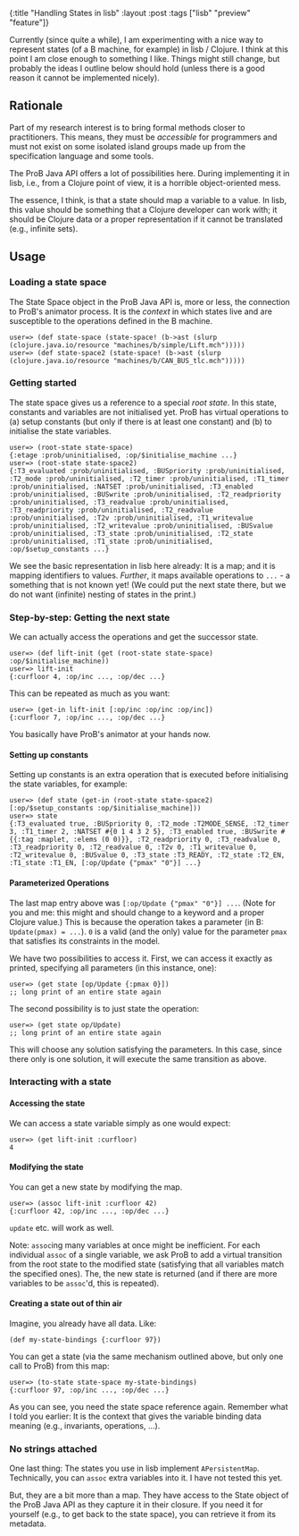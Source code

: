 {:title "Handling States in lisb"
 :layout :post
 :tags  ["lisb" "preview" "feature"]}

Currently (since quite a while), I am experimenting with a nice way to represent
states (of a B machine, for example) in lisb / Clojure.
I think at this point I am close enough to something I like.
Things might still change, but probably the ideas I outline below should hold
(unless there is a good reason it cannot be implemented nicely).

## Rationale

Part of my research interest is to bring formal methods closer to practitioners.
This means, they must be *accessible* for programmers and must not exist on some 
isolated island groups made up from the specification language and some tools.

The ProB Java API offers a lot of possibilities here.
During implementing it in lisb, i.e., from a Clojure point of view,
it is a horrible object-oriented mess.

The essence, I think, is that a state should map a variable to a value.
In lisb, this value should be something that a Clojure developer can work with;
it should be Clojure data or a proper representation if it cannot be translated
(e.g., infinite sets).

## Usage

### Loading a state space

The State Space object in the ProB Java API is, more or less,
the connection to ProB's animator process.
It is the *context* in which states live
and are susceptible to the operations defined in the B machine.

```
user=> (def state-space (state-space! (b->ast (slurp (clojure.java.io/resource "machines/b/simple/Lift.mch")))))
user=> (def state-space2 (state-space! (b->ast (slurp (clojure.java.io/resource "machines/b/CAN_BUS_tlc.mch")))))
```

### Getting started

The state space gives us a reference to a special *root state*.
In this state, constants and variables are not initialised yet.
ProB has virtual operations to (a) setup constants (but only if there is at least one constant) 
and (b) to initialise the state variables.

```
user=> (root-state state-space)
{:etage :prob/uninitialised, :op/$initialise_machine ...}
user=> (root-state state-space2)
{:T3_evaluated :prob/uninitialised, :BUSpriority :prob/uninitialised, :T2_mode :prob/uninitialised, :T2_timer :prob/uninitialised, :T1_timer :prob/uninitialised, :NATSET :prob/uninitialised, :T3_enabled :prob/uninitialised, :BUSwrite :prob/uninitialised, :T2_readpriority :prob/uninitialised, :T3_readvalue :prob/uninitialised, :T3_readpriority :prob/uninitialised, :T2_readvalue :prob/uninitialised, :T2v :prob/uninitialised, :T1_writevalue :prob/uninitialised, :T2_writevalue :prob/uninitialised, :BUSvalue :prob/uninitialised, :T3_state :prob/uninitialised, :T2_state :prob/uninitialised, :T1_state :prob/uninitialised, :op/$setup_constants ...}
```


We see the basic representation in lisb here already:
It is a map; and it is mapping identifiers to values.
*Further*, it maps available operations to `...` - a something that is not known yet!
(We could put the next state there, but we do not want (infinite) nesting of states in the print.)

### Step-by-step: Getting the next state

We can actually access the operations and get the successor state.

```
user=> (def lift-init (get (root-state state-space) :op/$initialise_machine))
user=> lift-init
{:curfloor 4, :op/inc ..., :op/dec ...}
```

This can be repeated as much as you want:

```
user=> (get-in lift-init [:op/inc :op/inc :op/inc])
{:curfloor 7, :op/inc ..., :op/dec ...}
```

You basically have ProB's animator at your hands now.

#### Setting up constants
Setting up constants is an extra operation that is executed before initialising the state variables, for example:

```
user=> (def state (get-in (root-state state-space2) [:op/$setup_constants :op/$initialise_machine]))
user=> state
{:T3_evaluated true, :BUSpriority 0, :T2_mode :T2MODE_SENSE, :T2_timer 3, :T1_timer 2, :NATSET #{0 1 4 3 2 5}, :T3_enabled true, :BUSwrite #{{:tag :maplet, :elems (0 0)}}, :T2_readpriority 0, :T3_readvalue 0, :T3_readpriority 0, :T2_readvalue 0, :T2v 0, :T1_writevalue 0, :T2_writevalue 0, :BUSvalue 0, :T3_state :T3_READY, :T2_state :T2_EN, :T1_state :T1_EN, [:op/Update {"pmax" "0"}] ...}
```

#### Parameterized Operations

The last map entry above was `[:op/Update {"pmax" "0"}] ...`.
(Note for you and me: this might and should change to a keyword and a proper Clojure value.)
This is because the operation takes a parameter (in B: `Update(pmax) = ...`).
`0` is a valid (and the only) value for the parameter `pmax` that satisfies its constraints in the model.

We have two possibilities to access it.
First, we can access it exactly as printed, specifying all parameters (in this instance, one):

```
user=> (get state [op/Update {:pmax 0}])
;; long print of an entire state again
```

The second possibility is to just state the operation:


```
user=> (get state op/Update)
;; long print of an entire state again
```

This will choose any solution satisfying the parameters.
In this case, since there only is one solution, it will execute the same transition as above.


### Interacting with a state

#### Accessing the state

We can access a state variable simply as one would expect:

```
user=> (get lift-init :curfloor)
4
```

#### Modifying the state

You can get a new state by modifying the map.

```
user=> (assoc lift-init :curfloor 42)
{:curfloor 42, :op/inc ..., :op/dec ...}
```

`update` etc. will work as well.

Note: `assoc`ing many variables at once might be inefficient.
For each individual `assoc` of a single variable,
we ask ProB to add a virtual transition from the root state
to the modified state (satisfying that all variables match the specified ones).
The, the new state is returned (and if there are more variables to be `assoc`'d, this is repeated).

#### Creating a state out of thin air

Imagine, you already have all data. Like:

```
(def my-state-bindings {:curfloor 97})
```

You can get a state (via the same mechanism outlined above, but only one call to ProB)
from this map:

```
user=> (to-state state-space my-state-bindings)
{:curfloor 97, :op/inc ..., :op/dec ...}
```

As you can see, you need the state space reference again.
Remember what I told you earlier:
It is the context that gives the variable binding data meaning (e.g., invariants, operations, ...).

### No strings attached

One last thing:
The states you use in lisb implement `APersistentMap`.
Technically, you can `assoc` extra variables into it.
I have not tested this yet.

But, they are a bit more than a map.
They have access to the State object of the ProB Java API
as they capture it in their closure.
If you need it for yourself (e.g., to get back to the state space),
you can retrieve it from its metadata.
